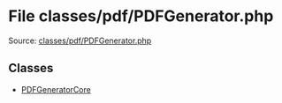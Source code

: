 File classes/pdf/PDFGenerator.php
=========

Source: [classes/pdf/PDFGenerator.php](https://github.com/PrestaShop/PrestaShop/blob/1.5.0.5/classes/pdf/PDFGenerator.php)


Classes
-------

* [PDFGeneratorCore](class.PDFGeneratorCore.md)

